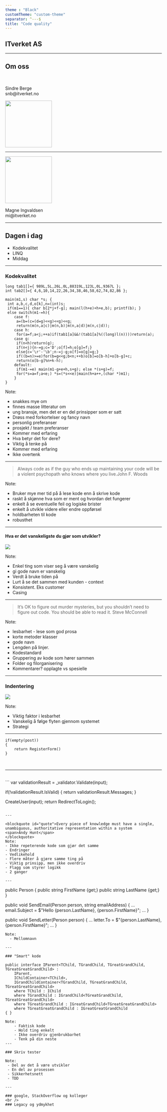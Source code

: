 ```yaml
---
theme : "Black"
customTheme: "custom-theme"
separator: ^---$
title: "Code quality"
---
```


## ITverket AS

---

## Om oss
<br />
<div class="info">
    <p>Sindre Berge<br/>snb@itverket.no</p>
    <img src="/images/sindre.jpg" width="150px" height="150px">
</div>
<hr />
<div class="info">
    <img src="/images/magne.jpg" width="150px" height="150px">
    <p>Magne Ingvaldsen<br/>mi@itverket.no</p>
</div>

---
## Dagen i dag

* Kodekvalitet
* LINQ
* Middag 

---

### Kodekvalitet

```
long tab1[]={ 989L,5L,26L,0L,88319L,123L,0L,9367L };
int tab2[]={ 4,6,10,14,22,26,34,38,46,58,62,74,82,86 };
 
main(m1,s) char *s; {
 int a,b,c,d,o[k],n=(int)s;
 if(m1==1){ char b[2*j+f-g]; main(l(h+e)+h+e,b); printf(b); }
 else switch(m1-=h){
	case f:
	 a=(b=(c=(d=g)<<g)<<g)<<g;
	 return(m(n,a|c)|m(n,b)|m(n,a|d)|m(n,c|d));
	case h:
	 for(a=f;a<j;++a)if(tab1[a]&&!(tab1[a]%((long)l(n))))return(a);
	case g:
	 if(n<h)return(g);
	 if(n<j){n-=g;c='D';o[f]=h;o[g]=f;}
	 else{c='\r'-'\b';n-=j-g;o[f]=o[g]=g;}
	 if((b=n)>=e)for(b=g<<g;b<n;++b)o[b]=o[b-h]+o[b-g]+c;
	 return(o[b-g]%n+k-h);
	default:
	 if(m1-=e) main(m1-g+e+h,s+g); else *(s+g)=f;
	 for(*s=a=f;a<e;) *s=(*s<<e)|main(h+a++,(char *)m1);
	}
} 
```
Note: 
- snakkes mye om 
- finnes masse litteratur om
- ung bransje, men det er en del prinsipper som er satt
- Drøss med forkortelser og fancy navn	
- personlig preferanser
- prosjekt / team preferanser 
- Kommer med erfaring
- Hva betyr det for dere? 
- Viktig å tenke på
- Kommer med erfaring
- Ikke overtenk

---
<blockquote id="quote">Always code as if the guy who ends up maintaining your code will be a violent psychopath who knows where you live.<span>John F. Woods</span></blockquote>
<div class="shining"></div>

Note:
- Bruker mye mer tid på å lese kode enn å skrive kode
- raskt å skjønne hva som er ment og hvordan det fungerer
- enkelt å se eventuelle feil og logiske brister
- enkelt å utvikle videre eller endre oppførsel 
- holdbarheten til kode
- robusthet 

---
#### Hva er det vanskeligste du gjør som utvikler? 
<img src="/images/hard_task.jpg" />

Note:
- Enkel ting som viser seg å være vanskelig
- gi gode navn er vanskelig
- Verdt å bruke tiden på
- Lurt å se det sammen med kunden - context
- Konsistent. Eks customer
- Casing 

---
<blockquote id="quote">It’s OK to figure out murder mysteries, but you shouldn’t need to figure out code. You should be able to read it.
<span>Steve McConnell</span></blockquote>

Note: 
- lesbarhet - lese som god prosa
- korte metoder klasser  
- gode navn
- Lengden på linjer. 
- Kodestandard
- Gruppering av kode som hører sammen
- Folder og filorganisering 
- Kommentarer? opplagte vs spesielle 


---

### Indentering
<img src="/images/indentation.jpg" />

Note:
- Viktig faktor i lesbarhet
- Vanskelig å følge flyten gjennom systemet
- Strategi

---

```
if(empty(post))
{
	return RegisterForm()
}
```
<br />
<hr />
<br />
```
var validationResult = _validator.Validate(input);

if(!validationResult.IsValid)
{
	return validationResult.Messages;
}

CreateUser(input);
return RedirectToLogin();
```

---

<blockquote id="quote">Every piece of knowledge must have a single, unambiguous, authoritative representation within a system
<span>Andy Hunt</span> 
</blockquote>
Note:
- Ikke repeterende kode som gjør det samme
- Endringer
- Vedlikehold
- Flere måter å gjøre samme ting på
- Viktig prinsipp, men ikke overdriv
- Flagg som styrer logikk
- 2 ganger

---
```
public Person 
{
	public string FirstName {get;}
	public string LastName {get;}	
}


public void SendEmail(Person person, string emailAddress)
{
	...
	email.Subject = $"Hello {person.LastName}, {person.FirstName}";
	...
}


public void SendLetter(Person person)
{
	...
	letter.To = $"{person.LastName}, {person.FirstName}";
	...
} 

```
Note:
  - Mellomnavn

---

### "Smart" kode
```
    public interface IParent<TChild, TGrandChild, TGreatGrandChild, TGreatGreatGrandChild> :
        IParent,
        IChildContainer<TChild>,
        IGrandChildContainer<TGrandChild, TGreatGrandChild, TGreatGreatGrandChild>
        where TChild : IChild
        where TGrandChild : IGrandChild<TGreatGrandChild, TGreatGreatGrandChild>
        where TGreatGrandChild : IGreatGrandChild<TGreatGreatGrandChild>
        where TGreatGreatGrandChild : IGreatGreatGrandChild
    { }
```
Note:
	- Faktisk kode
	- Hold ting enkelt
	- Ikke overdriv gjenbrukbarhet
	- Tenk på din neste
---

### Skriv tester
  
Note: 
 - Del av det å være utvikler 
 - En del av prosessen
 - Sikkerhetsnett  
 - TDD

---

### google, StackOverflow og kolleger
<br />
### Legacy og ydmykhet


